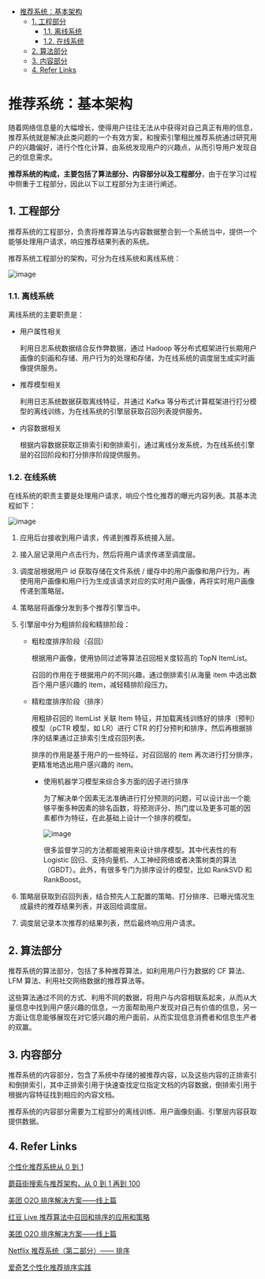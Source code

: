 - [推荐系统：基本架构](#推荐系统基本架构)
  - [1. 工程部分](#1-工程部分)
    - [1.1. 离线系统](#11-离线系统)
    - [1.2. 在线系统](#12-在线系统)
  - [2. 算法部分](#2-算法部分)
  - [3. 内容部分](#3-内容部分)
  - [4. Refer Links](#4-refer-links)

# 推荐系统：基本架构

随着网络信息量的大幅增长，使得用户往往无法从中获得对自己真正有用的信息，推荐系统就是解决此类问题的一个有效方案，和搜索引擎相比推荐系统通过研究用户的兴趣偏好，进行个性化计算，由系统发现用户的兴趣点，从而引导用户发现自己的信息需求。

**推荐系统的构成，主要包括了算法部分、内容部分以及工程部分**，由于在学习过程中侧重于工程部分，因此以下以工程部分为主进行阐述。

## 1. 工程部分

推荐系统的工程部分，负责将推荐算法与内容数据整合到一个系统当中，提供一个能够处理用户请求，响应推荐结果列表的系统。

推荐系统工程部分的架构，可分为在线系统和离线系统：

![image](http://img.cdn.firejq.com/jpg/2018/7/2/3a6feda26ded412d313ba463050f650c.jpg)

### 1.1. 离线系统

离线系统的主要职责是：
- 用户属性相关

  利用日志系统数据结合反作弊数据，通过 Hadoop 等分布式框架进行长期用户画像的刻画和存储、用户行为的处理和存储，为在线系统的调度层生成实时画像提供服务。

- 推荐模型相关

  利用日志系统数据获取离线特征，并通过 Kafka 等分布式计算框架进行打分模型的离线训练，为在线系统的引擎层获取召回列表提供服务。

- 内容数据相关

  根据内容数据获取正排索引和倒排索引，通过离线分发系统，为在线系统引擎层的召回阶段和打分排序阶段提供服务。

### 1.2. 在线系统

在线系统的职责主要是处理用户请求，响应个性化推荐的曝光内容列表。其基本流程如下：

![image](http://img.cdn.firejq.com/jpg/2018/7/1/85041d52ceac3e242d45fbe2b105ea07.jpg)

1. 应用后台接收到用户请求，传递到推荐系统接入层。

1. 接入层记录用户点击行为，然后将用户请求传递至调度层。

1. 调度层根据用户 id 获取存储在文件系统 / 缓存中的用户画像和用户行为，再使用用户画像和用户行为生成该请求对应的实时用户画像，再将实时用户画像传递到策略层。

1. 策略层将画像分发到多个推荐引擎当中。

1. 引擎层中分为粗排阶段和精排阶段：
    - 粗粒度排序阶段（召回）

      根据用户画像，使用协同过滤等算法召回相关度较高的 TopN ItemList。

      召回的作用在于根据用户的不同兴趣，通过倒排索引从海量 item 中选出数百个用户感兴趣的 item，减轻精排阶段压力。

    - 精粒度排序阶段（排序）

      用粗排召回的 ItemList 关联 Item 特征，并加载离线训练好的排序（预判）模型（pCTR 模型，如 LR）进行 CTR 的打分预判和排序，然后再根据排序的结果通过正排索引生成召回列表。

      排序的作用是基于用户的一些特征，对召回层的 item 再次进行打分排序，更精准地选出用户感兴趣的 item。

      - 使用机器学习模型来综合多方面的因子进行排序

        为了解决单个因素无法准确进行打分预测的问题，可以设计出一个能够平衡多种因素的排名函数，将预测评分、热门度以及更多可能的因素都作为特征，在此基础上设计一个排序的模型。

        ![image](http://img.cdn.firejq.com/jpg/2018/7/1/42e994262dfef3ea826268d6e126812e.jpg)

        很多监督学习的方法都能被用来设计排序模型。其中代表性的有 Logistic 回归、支持向量机、人工神经网络或者决策树类的算法（GBDT）。此外，有很多专门为排序设计的模型，比如 RankSVD 和 RankBoost。

1. 策略层获取到召回列表，结合预先人工配置的策略、打分排序、已曝光情况生成最终的推荐结果列表，并返回给调度层。

1. 调度层记录本次推荐的结果列表，然后最终响应用户请求。

## 2. 算法部分

推荐系统的算法部分，包括了多种推荐算法，如利用用户行为数据的 CF 算法、LFM 算法、利用社交网络数据的推荐算法等。

这些算法通过不同的方式、利用不同的数据，将用户与内容相联系起来，从而从大量信息中找到用户感兴趣的信息，一方面帮助用户发现对自己有价值的信息，另一方面让信息能够展现在对它感兴趣的用户面前，从而实现信息消费者和信息生产者的双赢。

## 3. 内容部分

推荐系统的内容部分，包含了系统中存储的被推荐内容，以及这些内容的正排索引和倒排索引，其中正排索引用于快速查找定位指定文档的内容数据，倒排索引用于根据内容特征找到相应的内容文档。

推荐系统的内容部分需要为工程部分的离线训练、用户画像刻画、引擎层内容获取提供数据。

## 4. Refer Links

[个性化推荐系统从 0 到 1](https://cloud.tencent.com/developer/article/1004920)

[蘑菇街搜索与推荐架构，从 0 到 1 再到 100](http://www.sohu.com/a/143176209_463994)

[美团 O2O 排序解决方案——线上篇](https://tech.meituan.com/meituan-search-rank.html)

[红豆 Live 推荐算法中召回和排序的应用和策略](https://mp.weixin.qq.com/s/BffCFKpgjf-MDKMH4V_Dig)

[美团 O2O 排序解决方案——线上篇](https://tech.meituan.com/meituan-search-rank.html)

[Netflix 推荐系统（第二部分）—— 排序](http://itindex.net/detail/38276-netflix-%E6%8E%A8%E8%8D%90%E7%B3%BB%E7%BB%9F-%E4%BA%8C%E9%83%A8)

[爱奇艺个性化推荐排序实践](http://www.woshipm.com/pd/847004.html)